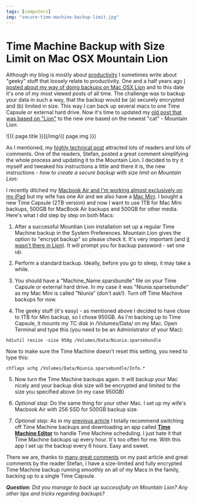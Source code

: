 ```yaml
---
tags: [computers]
img: "secure-time-machine-backup-limit.jpg"
---
```


# Time Machine Backup with Size Limit on Mac OSX Mountain Lion

Although my blog is mostly about [productivity][pr] I sometimes write about "geeky" stuff that loosely relate to productivity. One and a half years ago [I posted about my way of doing backups on Mac OSX Lion][old] and to this date it's one of my most viewed posts of all time. The challenge was to backup your data in such a way, that the backup would be (a) securely encrypted and (b) limited in size. This way I can back up several macs to one Time Capsule or external hard drive. Now it's time to updated my [old post that was based on "Lion"][old] to the new one based on the newest "cat" - Mountain Lion:

<!--More-->

![{{ page.title }}](/img/{{ page.img }})

As I mentioned, my [highly technical post][old] attracted lots of readers and lots of comments. One of the readers, Stefan, posted a great comment simplifying the whole process and updating it to the Mountain Lion. I decided to try it myself and tweaked his instructions a little and there it is, the new instructions - *how to create a secure backup with size limit on Mountain Lion*:



I recently ditched my [Macbook Air and I'm working almost exclusively on my iPad][i] but my wife has one Air and we also have a [Mac Mini][i16]. I bought a new Time Capsule (2TB version) and now I want to use 1TB for Mac Mini backups, 500GB for MacBook Air backups and 500GB for other media. Here's what I did step by step on both Macs:

1) After a successful Mountian Lion installation set up a regular Time Machine backup in the System Preferences. Mountain Lion gives the option to "encrypt backup" so please check it. It's very important (and [it wasn't there in Lion][old]). It will prompt you for backup password - set one up.

2) Perform a standard backup. Ideally, before you go to sleep, it may take a while.

3) You should have a "Machine_Name.sparsbundle" file on your Time Capsule or external hard drive. In my case it was "Niunia.sparsebundle" as my Mac Mini is called "Niunia" (don't ask!). Turn off Time Machine backups for now.

4) The geeky stuff (it's easy) - as mentioned above I decided to have close to 1TB for Mini backup, so I chose 950GB. As I'm backing up to Time Capsule, it mounts my TC disk in /Volumes/Data/ on my Mac. Open Terminal and type this (you need to be an Administrator of your Mac):

`hdiutil resize -size 950g /Volumes/Data/Niunia.sparsebundle`

Now to make sure the Time Machine doesn't reset this setting, you need to type this:

`chflags uchg /Volumes/Data/Niunia.sparsebundle/Info.*`

5) Now turn the Time Machine backups again. It will backup your Mac nicely and your backup disk size will be encrypted and limited to the size you specified above (in my case 950GB)

6) *Optional step:* Do the same thing for your other Mac. I set up my wife's Macbook Air with 256 SSD for 500GB backup size.

7) *Optional step:* As in my [previous article][old] I totally recommend switching off Time Machine backups and downloading an app called **[Time Machine Editor][te]** to handle Time Machine scheduling. I just hate it that Time Machine backups up every hour. It's too often for me. With this app I set up the backup every 6 hours. Easy and sweet.

There we are, thanks to [many great comments][old] on my past article and great comments by the reader Stefan, I have a size-limited and fully encrypted Time Machine backup running smoothly on all of my Macs in the family, backing up to a single Time Capsule.

***Question:** Did you manage to back up successfully on Mountain Lion? Any other tips and tricks regarding backups?*

[te]: http://timesoftware.free.fr/timemachineeditor/
[n]: http://www.nozbe.com/
[ns]: http://www.nozbe.com/signup
[p]: http://www.productivemagazine.com/
[s]: http://www.michaelsliwinski.com/productive_show
[pr]: http://www.michaelsliwinski.com/tag/productivity
[t]: http://twitter.com/MSliwinski
[i]: http://www.michaelsliwinski.com/tag/ipadonly
[e]: http://www.michaelsliwinski.com/how-i-use-evernote
[d]: http://db.tt/kD7Liux
[old]: http://www.michaelsliwinski.com/mac-osx-lion-secure-backup-to-time-capsule-wi
[i16]: http://www.michaelsliwinski.com/part-16-why-i-still-need-a-mac-mini-ipad-as-m

[ipad]: http://www.michaelsliwinski.com/7-ways-the-new-apple-ipad-will-increase-your
[i0]: http://www.michaelsliwinski.com/ipad-as-my-main-computer-prologue
[i1]: http://www.michaelsliwinski.com/part-1-the-clouds-ipad-as-my-main-computer
[i2]: http://www.michaelsliwinski.com/part-2-writing-ipad-as-my-main-computer
[i3]: http://www.michaelsliwinski.com/part-3-designing-flows-ipad-as-my-main-comput
[i4]: http://www.michaelsliwinski.com/part-4-email-clouds-and-apis-ipad-as-my-main
[i5]: http://www.michaelsliwinski.com/part-5-traveling-ipad-as-my-main-computer
[i6]: http://www.michaelsliwinski.com/part-6-portability-and-fun-ipad-as-my-main-co
[i7]: http://www.michaelsliwinski.com/part-7-simplifications-and-annoyances-ipad-as
[i8]: http://www.michaelsliwinski.com/part-8-the-back-end-magic-ipad-as-my-main-com
[i9]: http://www.michaelsliwinski.com/part-9-social-media-ipad-as-my-main-computer
[i10]: http://www.michaelsliwinski.com/part-10-they-keyboard-or-the-lack-of-it-ipad
[i11]: http://www.michaelsliwinski.com/part-11-docs-and-spreadsheets-and-mountain-li
[i12]: http://www.michaelsliwinski.com/part-12-web-sites-as-apps-appification-ipad-a
[i13]: http://www.michaelsliwinski.com/part-13-kiss-keep-it-simple-stupid-ipad-as-my
[i14]: http://www.michaelsliwinski.com/part-14-appletv-air-plays-magically-ipad-as-m
[i15]: http://www.michaelsliwinski.com/part-15-why-iphone-matters-ipad-as-my-main-co
[i17]: http://www.michaelsliwinski.com/ipadonly-jobs
[iv]: http://www.michaelsliwinski.com/my-ipad-only-accessories-vs-steve-wozniaks-ga

[n]: https://michael.gratis/nozbe